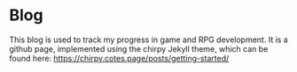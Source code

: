# Blog

This blog is used to track my progress in game and RPG development.
It is a github page, implemented using the chirpy Jekyll theme, which can be found here:
https://chirpy.cotes.page/posts/getting-started/
